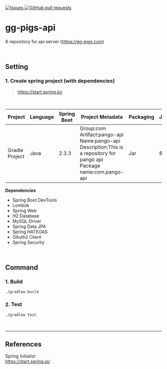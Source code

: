
<p>
<a href="https://github.com/pigs-pango-team/gg-pigs-api/issues">
  <img alt="Issues" src="https://img.shields.io/github/issues/pigs-pango-team/gg-pigs-api?color=0088ff" />
</a>
<a href="https://github.com/pigs-pango-team/gg-pigs-api/pulls">
  <img alt="GitHub pull requests" src="https://img.shields.io/github/issues-pr/pigs-pango-team/gg-pigs-api?color=0088ff" />
</a>
</p>

# gg-pigs-api

A repository for api server (https://gg-pigs.com)

<BR>

## Setting

### 1. Create spring project (with dependencies)

> https://start.spring.io/

<BR>

|Project|Language|Spring Boot|Project Metadata|Packaging|Java|
|-------|--------|-----------|----------------|---------|----|
|Gradle Project|Java|2.3.3|Group:com<BR>Artifact:pango-api<BR>Name:pango-api<BR>Description:This is a repository for pango api<BR>Package name:com.pango-api|Jar|8

**Dependencies**
- Spring Boot DevTools
- Lombok
- Spring Web
- H2 Database
- MySQL Driver
- Spring Data JPA
- Spring HATEOAS
- OAuth2 Client
- Spring Security



<BR>

## Command

### 1. Build
`./gradlew build`

### 2. Test
`./gradlew test`

<BR>

<HR>

## References
Spring Initializr<BR>
  https://start.spring.io/
  

